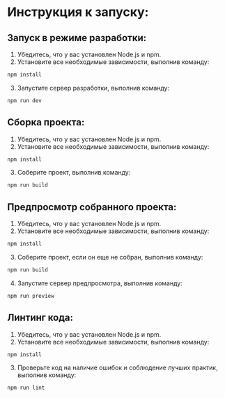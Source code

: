 # Инструкция к запуску:

## Запуск в режиме разработки:

1. Убедитесь, что у вас установлен Node.js и npm.
2. Установите все необходимые зависимости, выполнив команду:

```bash
npm install
```

3. Запустите сервер разработки, выполнив команду:

```bash
npm run dev
```

## Сборка проекта:

1. Убедитесь, что у вас установлен Node.js и npm.
2. Установите все необходимые зависимости, выполнив команду:

```bash
npm install
```

3. Соберите проект, выполнив команду:

```bash
npm run build
```

## Предпросмотр собранного проекта:

1. Убедитесь, что у вас установлен Node.js и npm.
2. Установите все необходимые зависимости, выполнив команду:

```bash
npm install
```

3. Соберите проект, если он еще не собран, выполнив команду:

```bash
npm run build
```

4. Запустите сервер предпросмотра, выполнив команду:

```bash
npm run preview
```

## Линтинг кода:

1. Убедитесь, что у вас установлен Node.js и npm.
2. Установите все необходимые зависимости, выполнив команду:

```bash
npm install
```

3. Проверьте код на наличие ошибок и соблюдение лучших практик, выполнив команду:

```bash
npm run lint
```
